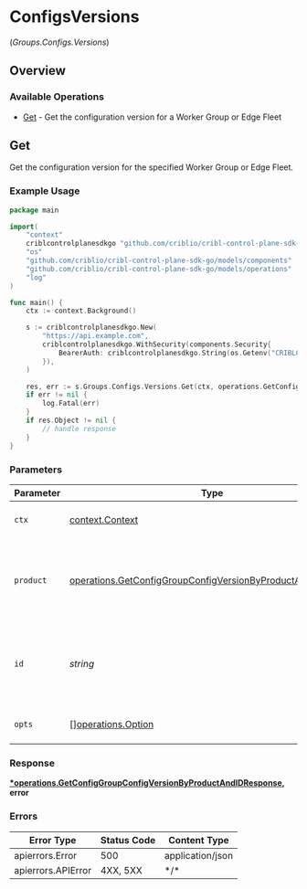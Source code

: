# ConfigsVersions
(*Groups.Configs.Versions*)

## Overview

### Available Operations

* [Get](#get) - Get the configuration version for a Worker Group or Edge Fleet

## Get

Get the configuration version for the specified Worker Group or Edge Fleet.

### Example Usage

<!-- UsageSnippet language="go" operationID="getConfigGroupConfigVersionByProductAndId" method="get" path="/products/{product}/groups/{id}/configVersion" -->
```go
package main

import(
	"context"
	criblcontrolplanesdkgo "github.com/criblio/cribl-control-plane-sdk-go"
	"os"
	"github.com/criblio/cribl-control-plane-sdk-go/models/components"
	"github.com/criblio/cribl-control-plane-sdk-go/models/operations"
	"log"
)

func main() {
    ctx := context.Background()

    s := criblcontrolplanesdkgo.New(
        "https://api.example.com",
        criblcontrolplanesdkgo.WithSecurity(components.Security{
            BearerAuth: criblcontrolplanesdkgo.String(os.Getenv("CRIBLCONTROLPLANE_BEARER_AUTH")),
        }),
    )

    res, err := s.Groups.Configs.Versions.Get(ctx, operations.GetConfigGroupConfigVersionByProductAndIDProductStream, "<id>")
    if err != nil {
        log.Fatal(err)
    }
    if res.Object != nil {
        // handle response
    }
}
```

### Parameters

| Parameter                                                                                                                                  | Type                                                                                                                                       | Required                                                                                                                                   | Description                                                                                                                                |
| ------------------------------------------------------------------------------------------------------------------------------------------ | ------------------------------------------------------------------------------------------------------------------------------------------ | ------------------------------------------------------------------------------------------------------------------------------------------ | ------------------------------------------------------------------------------------------------------------------------------------------ |
| `ctx`                                                                                                                                      | [context.Context](https://pkg.go.dev/context#Context)                                                                                      | :heavy_check_mark:                                                                                                                         | The context to use for the request.                                                                                                        |
| `product`                                                                                                                                  | [operations.GetConfigGroupConfigVersionByProductAndIDProduct](../../models/operations/getconfiggroupconfigversionbyproductandidproduct.md) | :heavy_check_mark:                                                                                                                         | Name of the Cribl product to get the Worker Groups or Edge Fleets for.                                                                     |
| `id`                                                                                                                                       | *string*                                                                                                                                   | :heavy_check_mark:                                                                                                                         | The <code>id</code> of the Worker Group or Edge Fleet to get the configuration version for.                                                |
| `opts`                                                                                                                                     | [][operations.Option](../../models/operations/option.md)                                                                                   | :heavy_minus_sign:                                                                                                                         | The options for this request.                                                                                                              |

### Response

**[*operations.GetConfigGroupConfigVersionByProductAndIDResponse](../../models/operations/getconfiggroupconfigversionbyproductandidresponse.md), error**

### Errors

| Error Type         | Status Code        | Content Type       |
| ------------------ | ------------------ | ------------------ |
| apierrors.Error    | 500                | application/json   |
| apierrors.APIError | 4XX, 5XX           | \*/\*              |
